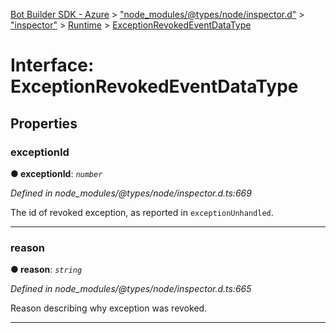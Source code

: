 [Bot Builder SDK - Azure](../README.md) > ["node_modules/@types/node/inspector.d"](../modules/_node_modules__types_node_inspector_d_.md) > ["inspector"](../modules/_node_modules__types_node_inspector_d_._inspector_.md) > [Runtime](../modules/_node_modules__types_node_inspector_d_._inspector_.runtime.md) > [ExceptionRevokedEventDataType](../interfaces/_node_modules__types_node_inspector_d_._inspector_.runtime.exceptionrevokedeventdatatype.md)



# Interface: ExceptionRevokedEventDataType


## Properties
<a id="exceptionid"></a>

###  exceptionId

**●  exceptionId**:  *`number`* 

*Defined in node_modules/@types/node/inspector.d.ts:669*



The id of revoked exception, as reported in `exceptionUnhandled`.




___

<a id="reason"></a>

###  reason

**●  reason**:  *`string`* 

*Defined in node_modules/@types/node/inspector.d.ts:665*



Reason describing why exception was revoked.




___


